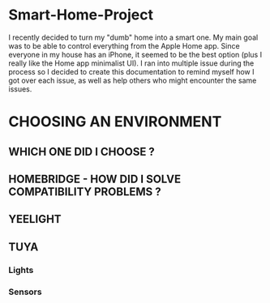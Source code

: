 # Smart-Home-Project

I recently decided to turn my "dumb" home into a smart one. My main goal was to be able to control everything from the Apple Home app. Since everyone in my house has an iPhone, it seemed to be the best option (plus I really like the Home app minimalist UI).
I ran into multiple issue during the process so I decided to create this documentation to remind myself how I got over each issue, as well as help others who might encounter the same issues.

# CHOOSING AN ENVIRONMENT

## WHICH ONE DID I CHOOSE ?

## HOMEBRIDGE - HOW DID I SOLVE COMPATIBILITY PROBLEMS ?


## YEELIGHT


## TUYA

### Lights

### Sensors
